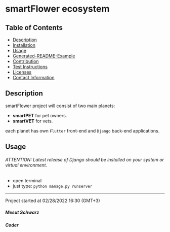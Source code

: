 # smartFlower ecosystem

## Table of Contents

- [Description](#description)
- [Installation](#installation)
- [Usage](#usage)
- [Generated-README-Example](#generated-readme-example)
- [Contribution](#contribution)
- [Test Instructions](#test-instructions)
- [Licenses](#licenses)
- [Contact Information](#contactin-formation)

## Description
smartFlower project will consist of two main planets:
- **smartPET** for pet owners.
- **smartVET** for vets.

each planet has own `Flutter` front-end and `Django` back-end applications.

## Usage

###### ATTENTION: Latest release of Django should be installed on your system or virtual environment.

- open terminal
- just type: `python manage.py runserver`


***
Project started at 02/28/2022 16:30 (GMT+3)
##### Mesut Schwarz
##### Coder
